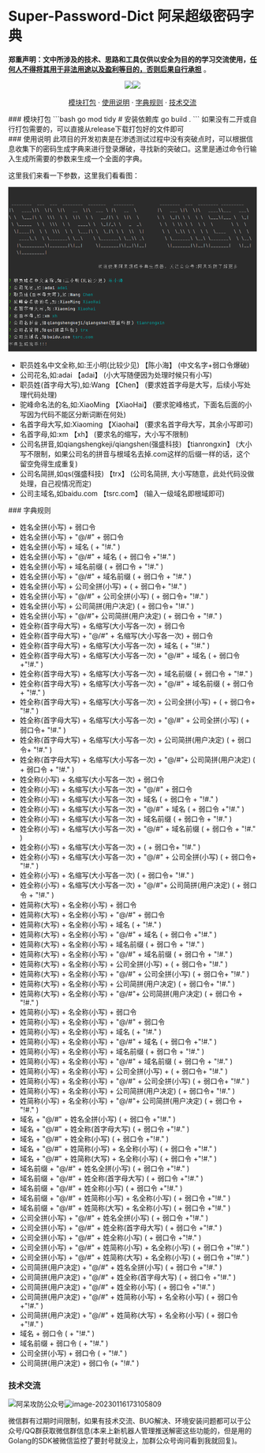 # Super-Password-Dict 阿呆超级密码字典
**郑重声明：文中所涉及的技术、思路和工具仅供以安全为目的的学习交流使用，<u>任何人不得将其用于非法用途以及盈利等目的，否则后果自行承担</u>** 。
<p align="center"><a href="https://opensource.org/licenses/MIT"><img src="https://img.shields.io/badge/license-MIT-_red.svg"></a><a href="https://github.com/z-bool/super-password-dict"><img  src="https://goreportcard.com/badge/github.com/projectdiscovery/httpx"></a></p>

<p align="center"><a href="#install">模块打包</a> · <a href="#tall">使用说明</a> · <a href="#notice">字典规则</a> · <a href="#communicate">技术交流</a></p>

<div id="install"></div>
### 模块打包
```bash
go mod tidy # 安装依赖库
go build .
```
如果没有二开或自行打包需要的，可以直接从release下载打包好的文件即可
<div id= "tall"></div>
### 使用说明
此项目的开发初衷是在渗透测试过程中没有突破点时，可以根据信息收集下的密码生成字典来进行登录爆破，寻找新的突破口。这里是通过命令行输入生成所需要的参数来生成一个全面的字典。
<p>这里我们来看一下参数，这里我们看看图：</p>
<div><img src="img1.png"></div>
<ul>
<li>职员姓名中文全称,如:王小明(比较少见) 【陈小海】     (中文名字+弱口令爆破)</li>
<li>公司花名,如:adai 【adai】     (小大写随便因为处理时候只有小写)</li>
<li>职员姓(首字母大写),如:Wang 【Chen】     (要求姓首字母是大写，后续小写处理代码处理)</li>
<li>驼峰命名法的名,如:XiaoMing 【XiaoHai】    (要求驼峰格式，下面名后面的小写因为代码不能区分断词断在何处)</li>
<li>名首字母大写,如:Xiaoming 【Xiaohai】     (要求名首字母大写，其余小写即可)</li>
<li>名首字母,如:xm 【xh】          (要求名的缩写，大小写不限制)</li>
<li>公司名拼音,如qiangshengkeji/qiangshen(强盛科技) 【tianrongxin】    (大小写不限制，如果公司名的拼音与根域名去掉.com这样的后缀一样的话，这个留空免得生成重复)</li>
<li>公司名简拼,如qs(强盛科技) 【trx】       (公司名简拼, 大小写随意，此处代码没做处理，自己视情况而定)</li>
<li>公司主域名,如baidu.com 【tsrc.com】     (输入一级域名即根域即可)</li>
</ul>
<div id="notice"></div>
### 字典规则
<ul>

<li>姓名全拼(小写) + 弱口令</li>
<li>姓名全拼(小写) + "@/#" + 弱口令</li>
<li>姓名全拼(小写) + 域名 ( + "!#." )</li>
<li>姓名全拼(小写) + "@/#" + 域名 ( + 弱口令 +"!#." )</li>
<li>姓名全拼(小写) + 域名前缀 ( + 弱口令 + "!#." )</li>
<li>姓名全拼(小写) + "@/#" + 域名前缀 ( + 弱口令 + "!#." )</li>
<li>姓名全拼(小写) + 公司全拼(小写) +  ( + 弱口令+ "!#." )</li>
<li>姓名全拼(小写) + "@/#" + 公司全拼(小写) ( + 弱口令+ "!#." )</li>
<li>姓名全拼(小写) + 公司简拼(用户决定) ( + 弱口令+ "!#." )</li>
<li>姓名全拼(小写) + "@/#"+ 公司简拼(用户决定) ( + 弱口令 + "!#." )</li>
<li>姓全称(首字母大写) + 名缩写(大小写各一次) + 弱口令</li>
<li>姓全称(首字母大写) + "@/#" + 名缩写(大小写各一次)  + 弱口令</li>
<li>姓全称(首字母大写) + 名缩写(大小写各一次) + 域名 ( + "!#." )</li>
<li>姓全称(首字母大写) + 名缩写(大小写各一次) + "@/#" + 域名 ( + 弱口令 +"!#." )</li>
<li>姓全称(首字母大写) + 名缩写(大小写各一次) + 域名前缀 ( + 弱口令 + "!#." )</li>
<li>姓全称(首字母大写) + 名缩写(大小写各一次) + "@/#" + 域名前缀 ( + 弱口令 + "!#." )</li>
<li>姓全称(首字母大写) + 名缩写(大小写各一次) + 公司全拼(小写) +  ( + 弱口令+ "!#." )</li>
<li>姓全称(首字母大写) + 名缩写(大小写各一次) + "@/#" + 公司全拼(小写) ( + 弱口令+ "!#." )</li>
<li>姓全称(首字母大写) + 名缩写(大小写各一次) + 公司简拼(用户决定) ( + 弱口令+ "!#." )</li>
<li>姓全称(首字母大写) + 名缩写(大小写各一次) + "@/#"+ 公司简拼(用户决定) ( + 弱口令 + "!#." )</li>
<li>姓全称(小写) + 名缩写(大小写各一次) + 弱口令 </li>
<li>姓全称(小写) + 名缩写(大小写各一次) + "@/#" + 弱口令</li>
<li>姓全称(小写) + 名缩写(大小写各一次) + 域名 ( + 弱口令 + "!#." )</li>
<li>姓全称(小写) + 名缩写(大小写各一次) + "@/#" + 域名 ( + 弱口令 +"!#." )</li>
<li>姓全称(小写) + 名缩写(大小写各一次) + 域名前缀 ( + 弱口令 + "!#." )</li>
<li>姓全称(小写) + 名缩写(大小写各一次) + "@/#" + 域名前缀 ( + 弱口令 + "!#." )</li>
<li>姓全称(小写) + 名缩写(大小写各一次) +  ( + 弱口令+ "!#." )</li>
<li>姓全称(小写) + 名缩写(大小写各一次) + "@/#" + 公司全拼(小写) ( + 弱口令+ "!#." )</li>
<li>姓全称(小写) + 名缩写(大小写各一次) ( + 弱口令+ "!#." )</li>
<li>姓全称(小写) + 名缩写(大小写各一次) + "@/#"+ 公司简拼(用户决定) ( + 弱口令 + "!#." )</li>
<li>姓简称(大写) + 名全称(小写) + 弱口令</li>
<li>姓简称(大写) + 名全称(小写) + "@/#" + 弱口令</li>
<li>姓简称(大写) + 名全称(小写) + 域名 ( + "!#." )</li>
<li>姓简称(大写) + 名全称(小写) + "@/#" + 域名 ( + 弱口令 +"!#." )</li>
<li>姓简称(大写) + 名全称(小写) + 域名前缀 ( + 弱口令 + "!#." )</li>
<li>姓简称(大写) + 名全称(小写) + "@/#" + 域名前缀 ( + 弱口令 + "!#." )</li>
<li>姓简称(大写) + 名全称(小写) + 公司全拼(小写) +  ( + 弱口令+ "!#." )</li>
<li>姓简称(大写) + 名全称(小写) + "@/#" + 公司全拼(小写) ( + 弱口令+ "!#." )</li>
<li>姓简称(大写) + 名全称(小写) + 公司简拼(用户决定) ( + 弱口令+ "!#." )</li>
<li>姓简称(大写) + 名全称(小写) + "@/#"+ 公司简拼(用户决定) ( + 弱口令 + "!#." )</li>
<li>姓简称(小写) + 名全称(小写) + 弱口令</li>
<li>姓简称(小写) + 名全称(小写) + "@/#" + 弱口令</li>
<li>姓简称(小写) + 名全称(小写) + 域名 ( + "!#." )</li>
<li>姓简称(小写) + 名全称(小写) + "@/#" + 域名 ( + 弱口令 +"!#." )</li>
<li>姓简称(小写) + 名全称(小写) + 域名前缀 ( + 弱口令 + "!#." )</li>
<li>姓简称(小写) + 名全称(小写) + "@/#" + 域名前缀 ( + 弱口令 + "!#." )</li>
<li>姓简称(小写) + 名全称(小写) + 公司全拼(小写) +  ( + 弱口令+ "!#." )</li>
<li>姓简称(小写) + 名全称(小写) + "@/#" + 公司全拼(小写) ( + 弱口令+ "!#." )</li>
<li>姓简称(小写) + 名全称(小写) + 公司简拼(用户决定) ( + 弱口令+ "!#." )</li>
<li>姓简称(小写) + 名全称(小写) + "@/#"+ 公司简拼(用户决定) ( + 弱口令 + "!#." )</li>
<li>域名 + "@/#" + 姓名全拼(小写) ( + 弱口令 +"!#." )</li>
<li>域名 + "@/#" + 姓全称(首字母大写) ( + 弱口令 +"!#." )</li>
<li>域名 + "@/#" + 姓全称(小写) ( + 弱口令 +"!#." )</li>
<li>域名 + "@/#" + 姓简称(小写) + 名全称(小写) ( + 弱口令 +"!#." )</li>
<li>域名 + "@/#" + 姓简称(大写) + 名全称(小写) ( + 弱口令 +"!#." )</li>
<li>域名前缀 + "@/#" + 姓名全拼(小写) ( + 弱口令 +"!#." )</li>
<li>域名前缀 + "@/#" + 姓全称(首字母大写) ( + 弱口令 +"!#." )</li>
<li>域名前缀 + "@/#" + 姓全称(小写) ( + 弱口令 +"!#." )</li>
<li>域名前缀 + "@/#" + 姓简称(小写) + 名全称(小写) ( + 弱口令 +"!#." )</li>
<li>域名前缀 + "@/#" + 姓简称(大写) + 名全称(小写) ( + 弱口令 +"!#." )</li>
<li>公司全拼(小写) + "@/#" + 姓名全拼(小写) ( + 弱口令 +"!#." )</li>
<li>公司全拼(小写) + "@/#" + 姓全称(首字母大写) ( + 弱口令 +"!#." )</li>
<li>公司全拼(小写) + "@/#" + 姓全称(小写) ( + 弱口令 +"!#." )</li>
<li>公司全拼(小写) + "@/#" + 姓简称(小写) + 名全称(小写) ( + 弱口令 +"!#." )</li>
<li>公司全拼(小写) + "@/#" + 姓简称(大写) + 名全称(小写) ( + 弱口令 +"!#." )</li>
<li>公司简拼(用户决定)  + "@/#" + 姓名全拼(小写) ( + 弱口令 +"!#." )</li>
<li>公司简拼(用户决定)  + "@/#" + 姓全称(首字母大写) ( + 弱口令 +"!#." )</li>
<li>公司简拼(用户决定)  + "@/#" + 姓全称(小写) ( + 弱口令 +"!#." )</li>
<li>公司简拼(用户决定)  + "@/#" + 姓简称(小写) + 名全称(小写) ( + 弱口令 +"!#." )</li>
<li>公司简拼(用户决定)  + "@/#" + 姓简称(大写) + 名全称(小写) ( + 弱口令 +"!#." )</li>
<li>域名 + 弱口令 ( + "!#." )</li>
<li>域名前缀 + 弱口令 ( + "!#." )</li>
<li>公司全拼(小写) + 弱口令 ( + "!#." )</li>
<li>公司简拼(用户决定) + 弱口令 (+ "!#." )</li>
</ul>
<div id="communicate"></div>

### 技术交流

<img src="https://cdn.jsdelivr.net/gh/z-bool/images@master/img/qrcode_for_gh_c90beef1e2e7_258.jpg" alt="阿呆攻防公众号" style="zoom:100%;" />![image-20230116173105809](https://cdn.jsdelivr.net/gh/z-bool/images@master/img/image-20230116173105809.png)



微信群有过期时间限制，如果有技术交流、BUG解决、环境安装问题都可以于公众号/QQ群获取微信群信息(本来上新机器人管理推送解密这些功能的，但是用的Golang的SDK被微信监控了要封号就没上，加群公众号询问看到我就回复)。

 
